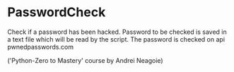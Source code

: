# PasswordCheck
Check if a password has been hacked. 
Password to be checked is saved in a text file which will be read by the script.
The password is checked on api pwnedpasswords.com

('Python-Zero to Mastery' course by Andrei Neagoie)
